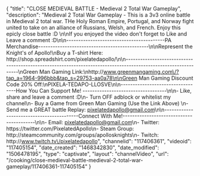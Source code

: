 {
    "title": "CLOSE MEDIEVAL BATTLE  - Medieval 2 Total War Gameplay",
    "description": "Medieval 2 Total War Gameplay - This is a 3v3 online battle in Medieval 2 total war.  THe Holy Roman Empire, Portugal, and Norway fight united to take on an alliance of Russians, Welsh, and French.  Enjoy this epicly close battle :D \n\nIf you enjoyed the video don't forget to Like and Leave a comment :D\n\n-----------------------------------------PA Merchandise----------------------------------------------\n\nRepresent the Knight's of Apollo!\nBuy a T-shirt Here: http:\/\/shop.spreadshirt.com\/pixelatedapollo\/\n\n---------------------------------------------------------------------------------------------------------------\nGreen Man Gaming Link:\nhttp:\/\/www.greenmangaming.com\/?tap_a=1964-996bbb&tap_s=29753-aa0a78\n\nGreen Man Gaming Discount Code 20% Off:\nPIXELA-TEDAPO-LLOSVE\n\n----------------------------------How You Can Support Me! -----------------------------------\n\n- Like, share and leave a comment :D\n- Turn OFF adblock or whitelist my channel\n- Buy a Game from Green Man Gaming (Use the Link Above) \n- Send me a GREAT battle Replay: pixelatedapollo@gmail.com\n\n------------------------------------------Connect With Me!-----------------------------------------\n\n- Email: pixelatedapollo@gmail.com\n- Twitter: https:\/\/twitter.com\/PixelatedApollo\n- Steam Group:  http:\/\/steamcommunity.com\/groups\/apollosknights\n- Twitch: http:\/\/www.twitch.tv\/pixelatedapollo",
    "channelid": "117406361",
    "videoid": "117405154",
    "date_created": "1468342830",
    "date_modified": "1506478195",
    "type": "captivate",
    "layout": "channelVideo",
    "url": "\/cooking\/close-medieval-battle-medieval-2-total-war-gameplay\/117406361-117405154"
}